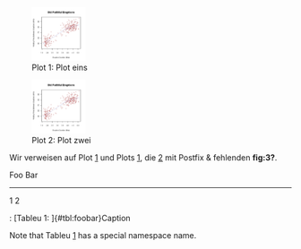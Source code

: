 <figure id="fig:1">
<img src="img/fig-1.png" style="width:1in" alt="Plot eins" />
<figcaption>Plot 1: Plot eins</figcaption>
</figure>

<figure id="fig:2">
<img src="img/fig-1.png" style="width:1in" alt="Plot zwei" />
<figcaption>Plot 2: Plot zwei</figcaption>
</figure>

Wir verweisen auf Plot [1](#fig:1) und Plots [1](#fig:1), die
[2](#fig:2) mit Postfix & fehlenden **fig:3?**.

  Foo   Bar
  ----- -----
  1     2

  : [Tableu 1: ]{#tbl:foobar}Caption

Note that Tableu [1](#tbl:foobar) has a special namespace name.
